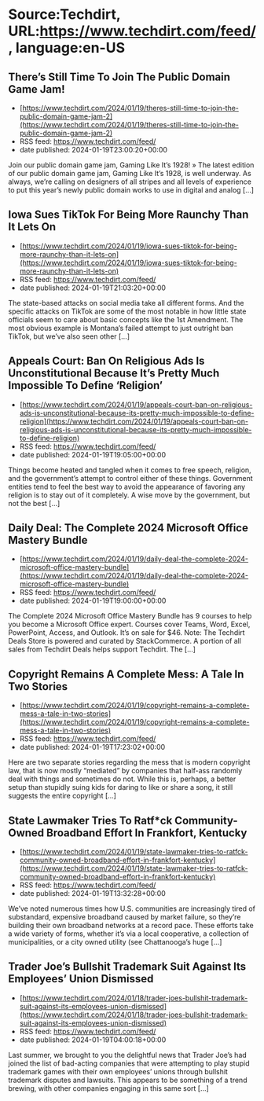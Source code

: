 # Source:Techdirt, URL:https://www.techdirt.com/feed/, language:en-US

## There’s Still Time To Join The Public Domain Game Jam!
 - [https://www.techdirt.com/2024/01/19/theres-still-time-to-join-the-public-domain-game-jam-2](https://www.techdirt.com/2024/01/19/theres-still-time-to-join-the-public-domain-game-jam-2)
 - RSS feed: https://www.techdirt.com/feed/
 - date published: 2024-01-19T23:00:20+00:00

Join our public domain game jam, Gaming Like It’s 1928! » The latest edition of our public domain game jam, Gaming Like It’s 1928, is well underway. As always, we&#8217;re calling on designers of all stripes and all levels of experience to put this year&#8217;s newly public domain works to use in digital and analog [&#8230;]

## Iowa Sues TikTok For Being More Raunchy Than It Lets On
 - [https://www.techdirt.com/2024/01/19/iowa-sues-tiktok-for-being-more-raunchy-than-it-lets-on](https://www.techdirt.com/2024/01/19/iowa-sues-tiktok-for-being-more-raunchy-than-it-lets-on)
 - RSS feed: https://www.techdirt.com/feed/
 - date published: 2024-01-19T21:03:20+00:00

The state-based attacks on social media take all different forms. And the specific attacks on TikTok are some of the most notable in how little state officials seem to care about basic concepts like the 1st Amendment. The most obvious example is Montana’s failed attempt to just outright ban TikTok, but we’ve also seen other [&#8230;]

## Appeals Court: Ban On Religious Ads Is Unconstitutional Because It’s Pretty Much Impossible To Define ‘Religion’
 - [https://www.techdirt.com/2024/01/19/appeals-court-ban-on-religious-ads-is-unconstitutional-because-its-pretty-much-impossible-to-define-religion](https://www.techdirt.com/2024/01/19/appeals-court-ban-on-religious-ads-is-unconstitutional-because-its-pretty-much-impossible-to-define-religion)
 - RSS feed: https://www.techdirt.com/feed/
 - date published: 2024-01-19T19:05:00+00:00

Things become heated and tangled when it comes to free speech, religion, and the government&#8217;s attempt to control either of these things. Government entities tend to feel the best way to avoid the appearance of favoring any religion is to stay out of it completely. A wise move by the government, but not the best [&#8230;]

## Daily Deal: The Complete 2024 Microsoft Office Mastery Bundle
 - [https://www.techdirt.com/2024/01/19/daily-deal-the-complete-2024-microsoft-office-mastery-bundle](https://www.techdirt.com/2024/01/19/daily-deal-the-complete-2024-microsoft-office-mastery-bundle)
 - RSS feed: https://www.techdirt.com/feed/
 - date published: 2024-01-19T19:00:00+00:00

The Complete 2024 Microsoft Office Mastery Bundle has 9 courses to help you become a Microsoft Office expert. Courses cover Teams, Word, Excel, PowerPoint, Access, and Outlook. It&#8217;s on sale for $46. Note: The Techdirt Deals Store is powered and curated by StackCommerce. A portion of all sales from Techdirt Deals helps support Techdirt. The [&#8230;]

## Copyright Remains A Complete Mess: A Tale In Two Stories
 - [https://www.techdirt.com/2024/01/19/copyright-remains-a-complete-mess-a-tale-in-two-stories](https://www.techdirt.com/2024/01/19/copyright-remains-a-complete-mess-a-tale-in-two-stories)
 - RSS feed: https://www.techdirt.com/feed/
 - date published: 2024-01-19T17:23:02+00:00

Here are two separate stories regarding the mess that is modern copyright law, that is now mostly “mediated” by companies that half-ass randomly deal with things and sometimes do not. While this is, perhaps, a better setup than stupidly suing kids for daring to like or share a song, it still suggests the entire copyright [&#8230;]

## State Lawmaker Tries To Ratf*ck Community-Owned Broadband Effort In Frankfort, Kentucky
 - [https://www.techdirt.com/2024/01/19/state-lawmaker-tries-to-ratfck-community-owned-broadband-effort-in-frankfort-kentucky](https://www.techdirt.com/2024/01/19/state-lawmaker-tries-to-ratfck-community-owned-broadband-effort-in-frankfort-kentucky)
 - RSS feed: https://www.techdirt.com/feed/
 - date published: 2024-01-19T13:32:28+00:00

We&#8217;ve noted numerous times how U.S. communities are increasingly tired of substandard, expensive broadband caused by market failure, so they&#8217;re building their own broadband networks at a record pace. These efforts take a wide variety of forms, whether it&#8217;s via a local cooperative, a collection of municipalities, or a city owned utility (see Chattanooga&#8217;s huge [&#8230;]

## Trader Joe’s Bullshit Trademark Suit Against Its Employees’ Union Dismissed
 - [https://www.techdirt.com/2024/01/18/trader-joes-bullshit-trademark-suit-against-its-employees-union-dismissed](https://www.techdirt.com/2024/01/18/trader-joes-bullshit-trademark-suit-against-its-employees-union-dismissed)
 - RSS feed: https://www.techdirt.com/feed/
 - date published: 2024-01-19T04:00:18+00:00

Last summer, we brought to you the delightful news that Trader Joe&#8217;s had joined the list of bad-acting companies that were attempting to play stupid trademark games with their own employees&#8217; unions through bullshit trademark disputes and lawsuits. This appears to be something of a trend brewing, with other companies engaging in this same sort [&#8230;]

